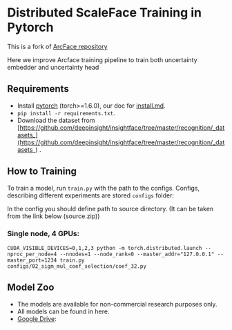 # Distributed ScaleFace Training in Pytorch

This is a fork of [ArcFace repository](https://github.com/deepinsight/insightface)

Here we improve Arcface training pipeline to train both uncertainty embedder and uncertainty head

## Requirements

- Install [pytorch](http://pytorch.org) (torch>=1.6.0), our doc for [install.md](docs/install.md).
- `pip install -r requirements.txt`.
- Download the dataset
  from [https://github.com/deepinsight/insightface/tree/master/recognition/_datasets_](https://github.com/deepinsight/insightface/tree/master/recognition/_datasets_)
  .

## How to Training

To train a model, run `train.py` with the path to the configs. Configs, describing different experiments are stored ```configs``` folder:

In the config you should define path to source directory. (It can be taken from the link below (source.zip))

### Single node, 4 GPUs:

```shell
CUDA_VISIBLE_DEVICES=0,1,2,3 python -m torch.distributed.launch --nproc_per_node=4 --nnodes=1 --node_rank=0 --master_addr="127.0.0.1" --master_port=1234 train.py configs/02_sigm_mul_coef_selection/coef_32.py
```

## Model Zoo

- The models are available for non-commercial research purposes only.  
- All models can be found in here.  
- [Google Drive](https://drive.google.com/drive/folders/1CD8-b4bzqBnCVLXAb5aOJRmmdrB5usDd?usp=sharing):
